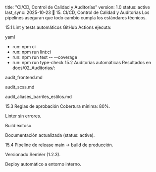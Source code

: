 title: "CI/CD, Control de Calidad y Auditorías"
version: 1.0
status: active
last_sync: 2025-10-23
🧮 15. CI/CD, Control de Calidad y Auditorías
Los pipelines aseguran que todo cambio cumpla los estándares técnicos.

15.1 Lint y tests automáticos
GitHub Actions ejecuta:

yaml

- run: npm ci
- run: npm run lint:ci
- run: npm run test -- --coverage
- run: npm run type-check
15.2 Auditorías automáticas
Resultados en docs/02_Auditorias/:

audit_frontend.md

audit_scss.md

audit_aliases_barriles_estilos.md

15.3 Reglas de aprobación
Cobertura mínima: 80%.

Linter sin errores.

Build exitoso.

Documentación actualizada (status: active).

15.4 Pipeline de release
main → build de producción.

Versionado SemVer (1.2.3).

Deploy automático a entorno interno.
